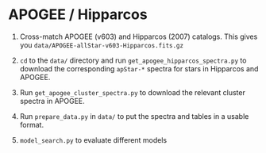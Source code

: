 APOGEE / Hipparcos
==================

1. Cross-match APOGEE (v603) and Hipparcos (2007) catalogs. This gives you `data/APOGEE-allStar-v603-Hipparcos.fits.gz`

2. `cd` to the `data/` directory and run `get_apogee_hipparcos_spectra.py` to download the corresponding `apStar-*` spectra for stars in Hipparcos and APOGEE.

3. Run `get_apogee_cluster_spectra.py` to download the relevant cluster spectra in APOGEE.

4. Run `prepare_data.py` in `data/` to put the spectra and tables in a usable format.

6. `model_search.py` to evaluate different models 
